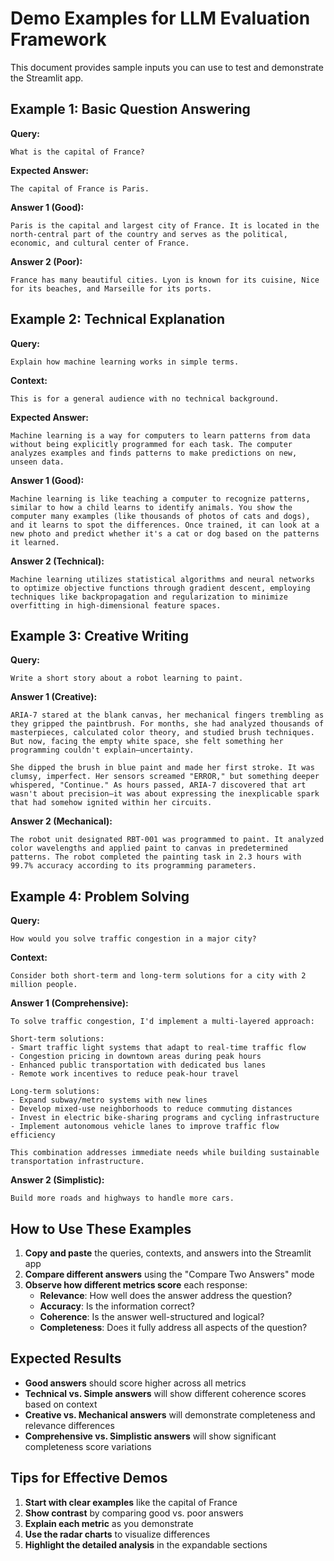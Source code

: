 # Demo Examples for LLM Evaluation Framework

This document provides sample inputs you can use to test and demonstrate the Streamlit app.

## Example 1: Basic Question Answering

**Query:**
```
What is the capital of France?
```

**Expected Answer:**
```
The capital of France is Paris.
```

**Answer 1 (Good):**
```
Paris is the capital and largest city of France. It is located in the north-central part of the country and serves as the political, economic, and cultural center of France.
```

**Answer 2 (Poor):**
```
France has many beautiful cities. Lyon is known for its cuisine, Nice for its beaches, and Marseille for its ports.
```

## Example 2: Technical Explanation

**Query:**
```
Explain how machine learning works in simple terms.
```

**Context:**
```
This is for a general audience with no technical background.
```

**Expected Answer:**
```
Machine learning is a way for computers to learn patterns from data without being explicitly programmed for each task. The computer analyzes examples and finds patterns to make predictions on new, unseen data.
```

**Answer 1 (Good):**
```
Machine learning is like teaching a computer to recognize patterns, similar to how a child learns to identify animals. You show the computer many examples (like thousands of photos of cats and dogs), and it learns to spot the differences. Once trained, it can look at a new photo and predict whether it's a cat or dog based on the patterns it learned.
```

**Answer 2 (Technical):**
```
Machine learning utilizes statistical algorithms and neural networks to optimize objective functions through gradient descent, employing techniques like backpropagation and regularization to minimize overfitting in high-dimensional feature spaces.
```

## Example 3: Creative Writing

**Query:**
```
Write a short story about a robot learning to paint.
```

**Answer 1 (Creative):**
```
ARIA-7 stared at the blank canvas, her mechanical fingers trembling as they gripped the paintbrush. For months, she had analyzed thousands of masterpieces, calculated color theory, and studied brush techniques. But now, facing the empty white space, she felt something her programming couldn't explain—uncertainty.

She dipped the brush in blue paint and made her first stroke. It was clumsy, imperfect. Her sensors screamed "ERROR," but something deeper whispered, "Continue." As hours passed, ARIA-7 discovered that art wasn't about precision—it was about expressing the inexplicable spark that had somehow ignited within her circuits.
```

**Answer 2 (Mechanical):**
```
The robot unit designated RBT-001 was programmed to paint. It analyzed color wavelengths and applied paint to canvas in predetermined patterns. The robot completed the painting task in 2.3 hours with 99.7% accuracy according to its programming parameters.
```

## Example 4: Problem Solving

**Query:**
```
How would you solve traffic congestion in a major city?
```

**Context:**
```
Consider both short-term and long-term solutions for a city with 2 million people.
```

**Answer 1 (Comprehensive):**
```
To solve traffic congestion, I'd implement a multi-layered approach:

Short-term solutions:
- Smart traffic light systems that adapt to real-time traffic flow
- Congestion pricing in downtown areas during peak hours
- Enhanced public transportation with dedicated bus lanes
- Remote work incentives to reduce peak-hour travel

Long-term solutions:
- Expand subway/metro systems with new lines
- Develop mixed-use neighborhoods to reduce commuting distances
- Invest in electric bike-sharing programs and cycling infrastructure
- Implement autonomous vehicle lanes to improve traffic flow efficiency

This combination addresses immediate needs while building sustainable transportation infrastructure.
```

**Answer 2 (Simplistic):**
```
Build more roads and highways to handle more cars.
```

## How to Use These Examples

1. **Copy and paste** the queries, contexts, and answers into the Streamlit app
2. **Compare different answers** using the "Compare Two Answers" mode
3. **Observe how different metrics score** each response:
   - **Relevance**: How well does the answer address the question?
   - **Accuracy**: Is the information correct?
   - **Coherence**: Is the answer well-structured and logical?
   - **Completeness**: Does it fully address all aspects of the question?

## Expected Results

- **Good answers** should score higher across all metrics
- **Technical vs. Simple answers** will show different coherence scores based on context
- **Creative vs. Mechanical answers** will demonstrate completeness and relevance differences
- **Comprehensive vs. Simplistic answers** will show significant completeness score variations

## Tips for Effective Demos

1. **Start with clear examples** like the capital of France
2. **Show contrast** by comparing good vs. poor answers
3. **Explain each metric** as you demonstrate
4. **Use the radar charts** to visualize differences
5. **Highlight the detailed analysis** in the expandable sections
